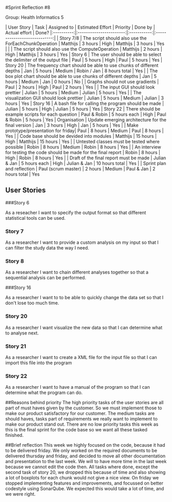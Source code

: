#Sprint Reflection #8

Group: Health Informatics 5

| User Story | Task 			       | Assigned to | Estimated Effort             | Priority |  Done by | Actual effort | Done?
|:----------:|:-----------------------:|:-----------:|:----------------------------:|
| Story 7/8  | The script should also use the ForEachChunkOperation | Matthijs    | 3 hours | High | Matthijs | 3 hours | Yes                      |
|			 | The script should also use the ComputeOperation | Matthijs | 2 hours | High | Matthijs | 3 hours | Yes
|	Story 6		| The user should be able to select the delimiter of the output file | Paul | 5 hours | High | Paul | 5 hours | Yes
| Story 20 | The frequency chart should be able to use chunks of different depths | Jan | 5 hours | Medium | Robin / Jan | 8 hours total | Yes
|			| The box plot chart should be able to use chunks of different depths | Jan | 5 hours | Medium | Jan | 0 hours | No
|			| Graphs should not use gradients | Paul | 2 hours | High | Paul | 2 hours | Yes
|			| The input GUI should look prettier | Julian | 5 hours | Medium | Julian | 5 hours | Yes
|			| The visualization GUI should look prettier | Julian | 5 hours | Medium | Julian | 3 hours | Yes
|	Story 16		| A bash file for calling the program should be made | Julian | 5 hours | High | Julian | 5 hours | Yes
| Story 22 | There should be example scripts for each question | Paul & Robin | 5 hours each | High | Paul & Robin | 5 hours | Yes 
| Organisation	 | Update emerging architecture for the final version | Jan | 3 hours | High | Jan | 5 hours | Yes 
|  | Make prototype/presentation for friday| Paul | 8 hours | Medium | Paul | 8 hours | Yes 
|	| Code base should be devided into modules | Matthijs | 15 hours | High | Matthijs | 15 hours | Yes 
|	| Untested classes must be tested where possible | Robin | 8 hours | Medium | Robin | 8 hours | Yes 
|	| An interview for testing the code should be made for the final report | Robin | 8 hours | High | Robin | 8 hours | Yes 
|	| Draft of the final report must be made | Julian & Jan  | 5 hours each | High | Julian & Jan | 10 hours total | Yes 
|  | Sprint plan and reflection | Paul (scrum master) | 2 hours | Medium | Paul & Jan | 2 hours total | Yes 

## User Stories

###Story 6

As a reseacher I want to specify the output format so that different statistical tools can be used.

### Story 7

As a researcher I want to provide a custom analysis on my input so that I can filter the study data the way I need.

### Story 8

As a researcher I want to chain different analyses together so that a sequential analysis can be performed.

###Story 16

As a researcher I want to to be able to quickly change the data set so that I don't lose too much time.


### Story 20
As a researcher I want visualize the new data so that I can determine what to analyse next.

### Story 21
As a researcher I want to create a XML file for the input file so that I can import this file into the program

### Story 22
As a researcher I want to have a manual of the program so that I can determine what the program can do.

##Reasons behind priority
The high priority tasks of the user stories are all part of must haves given by the customer. So we must implement those to make our product satisfactory for our customer. The medium tasks are should haves, tasks part of requirements we really want to implement to make our product stand out. There are no low priority tasks this week as this is the final sprint for the code base so we want all these tasked finished.

##Brief reflection
This week we highly focused on the code, because it had to be delivered friday. We only worked on the required documents to be delivered thursday and friday, and decided to move all other documentation and presentation to the last week. We will to have more time in the last week because we cannot edit the code then. All tasks where done, except the second task of story 20,  we dropped this because of time and also showing a lot of boxplots for each chunk would not give a nice view. On friday we stopped implementing features and improvements, and focussed on better codestyle using SonarQube. We expected this would take a lot of time, and we were right.




